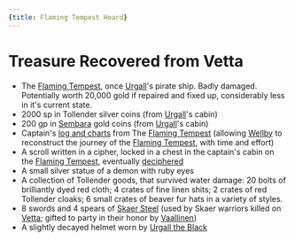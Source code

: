 ```yaml
---
{title: Flaming Tempest Hoard}
---
```

# Treasure Recovered from Vetta

- The [Flaming Tempest](<../../../things/ships/flaming-tempest.md>), once [Urgall](<../../../people/skaer/urgall-the-black.md>)'s pirate ship. Badly damaged. Potentially worth 20,000 gold if repaired and fixed up, considerably less in it's current state. 
- 2000 sp in Tollender silver coins (from [Urgall](<../../../people/skaer/urgall-the-black.md>)'s cabin)
- 200 gp in [Sembara](<../../../gazetteer/greater-sembara/sembara/sembara.md>) gold coins (from [Urgall](<../../../people/skaer/urgall-the-black.md>)'s cabin)
- Captain's [log and charts](<notable-items/flaming-tempest-log-books.md>) from The [Flaming Tempest](<../../../things/ships/flaming-tempest.md>) (allowing [Wellby](<../../../people/pcs/dunmar-fellowship/wellby.md>) to reconstruct the journey of the [Flaming Tempest](<../../../things/ships/flaming-tempest.md>), with time and effort)
- A scroll written in a cipher, locked in a chest in the captain's cabin on the [Flaming Tempest](<../../../things/ships/flaming-tempest.md>), eventually [deciphered](<notable-items/urgall-s-scroll.md>)
- A small silver statue of a demon with ruby eyes
- A collection of Tollender goods, that survived water damage: 20 bolts of brilliantly dyed red cloth; 4 crates of fine linen shits; 2 crates of red Tollender cloaks; 6 small crates of beaver fur hats in a variety of styles. 
- 8 swords and 4 spears of [Skaer Steel](<../../../things/materials/skaer-steel.md>) (used by Skaer warriors killed on [Vetta](<../../../gazetteer/western-green-sea/skaerhem/vetta.md>); gifted to party in their honor by [Vaallinen](<../../../people/skaer/vaallinen.md>))
- A slightly decayed helmet worn by [Urgall the Black](<../../../people/skaer/urgall-the-black.md>)
